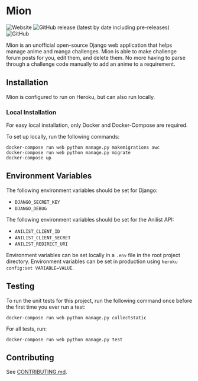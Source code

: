 # Mion

![Website](https://img.shields.io/website?down_color=lightgrey&down_message=offline&up_color=green&up_message=online&url=https%3A%2F%2Fmii-chan.herokuapp.com) ![GitHub release (latest by date including pre-releases)](https://img.shields.io/github/v/release/omn0mn0m/mion?include_prereleases) ![GitHub](https://img.shields.io/github/license/omn0mn0m/mion)

Mion is an unofficial open-source Django web application that helps manage anime and manga challenges. Mion is able to make challenge forum posts for you, edit them, and delete them. No more having to parse through a challenge code manually to add an anime to a requirement.

## Installation
Mion is configured to run on Heroku, but can also run locally.

### Local Installation
For easy local installation, only Docker and Docker-Compose are required.

To set up locally, run the following commands:

```
docker-compose run web python manage.py makemigrations awc
docker-compose run web python manage.py migrate
docker-compose up
```

## Environment Variables
The following environment variables should be set for Django:

- `DJANGO_SECRET_KEY`
- `DJANGO_DEBUG`

The following environment variables should be set for the Anilist API:

- `ANILIST_CLIENT_ID`
- `ANILIST_CLIENT_SECRET`
- `ANILIST_REDIRECT_URI`

Environment variables can be set locally in a `.env` file in the root project directory. Environment variables can be set in production using `heroku config:set VARIABLE=VALUE`.

## Testing
To run the unit tests for this project, run the following command once before the first time you ever run a test:

`docker-compose run web python manage.py collectstatic`

For all tests, run:

`docker-compose run web python manage.py test`

## Contributing
See [CONTRIBUTING.md](https://github.com/omn0mn0m/Mion/blob/master/CONTRIBUTING.md).
